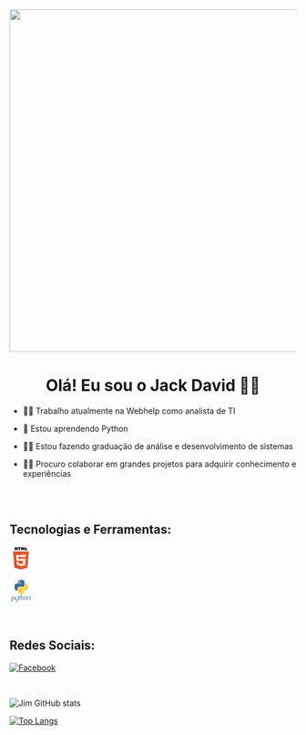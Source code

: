 <img src="https://media0.giphy.com/media/IjTEGrmnQRK6s/giphy.gif?cid=ecf05e47tlozn0w45trd3tj7wj6iim4s2f6p4116dtsd7rif&ep=v1_gifs_search&rid=giphy.gif&ct=g](https://www.google.com/url?sa=i&url=https%3A%2F%2Fgametrog.com%2Fgame-reviews%2Fsega-systems-game-reviews%2Fsega-saturn-reviews%2Fmetal-slug-for-the-sega-saturn-import-review%2F&psig=AOvVaw0QkIRHHT8-5wX_YdH7lSlQ&ust=1684804469765000&source=images&cd=vfe&ved=0CBEQjRxqFwoTCIjvxvHfh_8CFQAAAAAdAAAAABAE)" width="1000" height="600">


<br>

<h1 align="center"> Olá! Eu sou o Jack David 👨‍💻 </h1>

<p>

- 👩‍💻 Trabalho atualmente na Webhelp como analista de TI

- 🧠 Estou aprendendo Python
  
- 👨‍🎓 Estou fazendo graduação de análise e desenvolvimento de sistemas

- 👯‍♀️ Procuro colaborar em grandes projetos para adquirir conhecimento e experiências

</p>

<br>


<br>
<h2>Tecnologias e Ferramentas:</h2>
<div align="left">

<a href="https://www.w3.org/html/" target="_blank" rel="noreferrer"><img src="https://raw.githubusercontent.com/devicons/devicon/master/icons/html5/html5-original-wordmark.svg" alt="html5" width="40" height="40"/></a>

<a href="https://docs.python.org/3/" target="_blank" rel="noreferrer"> <img src="https://raw.githubusercontent.com/devicons/devicon/master/icons/python/python-original-wordmark.svg" alt="Python" width="40" height="40"/></a>

</div>

<br>

<h2 align="left">Redes Sociais:</h3>

<div align="left">
  
[![Facebook](	https://img.shields.io/badge/Instagram-E4405F?style=for-the-badge&logo=instagram&logoColor=white)](https://www.instagram.com/jackdmfd/)

</div>

<br>

![Jim GitHub stats](https://github-readme-stats.vercel.app/api?username=jimdmm&show_icons=true&theme=dark)

[![Top Langs](https://github-readme-stats.vercel.app/api/top-langs/?username=jimdmm&theme=dark&card_width=470)](https://github.com/jimdmm/github-readme-stats)
